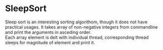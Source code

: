 # SleepSort
Sleep sort is an interesting sorting algorithom, though it does not have practical usages.
It takes array of non-negative integers from commandline and print the arguments in asceding order.  
Each array element is delt with individual thread, corresponding thread sleeps for magnitude of element and print it.

